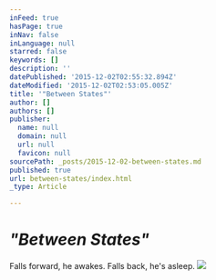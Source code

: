 ```yaml
---
inFeed: true
hasPage: true
inNav: false
inLanguage: null
starred: false
keywords: []
description: ''
datePublished: '2015-12-02T02:55:32.894Z'
dateModified: '2015-12-02T02:53:05.005Z'
title: '"Between States"'
author: []
authors: []
publisher:
  name: null
  domain: null
  url: null
  favicon: null
sourcePath: _posts/2015-12-02-between-states.md
published: true
url: between-states/index.html
_type: Article

---
```

# _"Between States"_

Falls forward, he awakes.  Falls back, he's asleep.
![](https://the-grid-user-content.s3-us-west-2.amazonaws.com/208586f0-d859-4114-b284-83137e64f875.jpg)